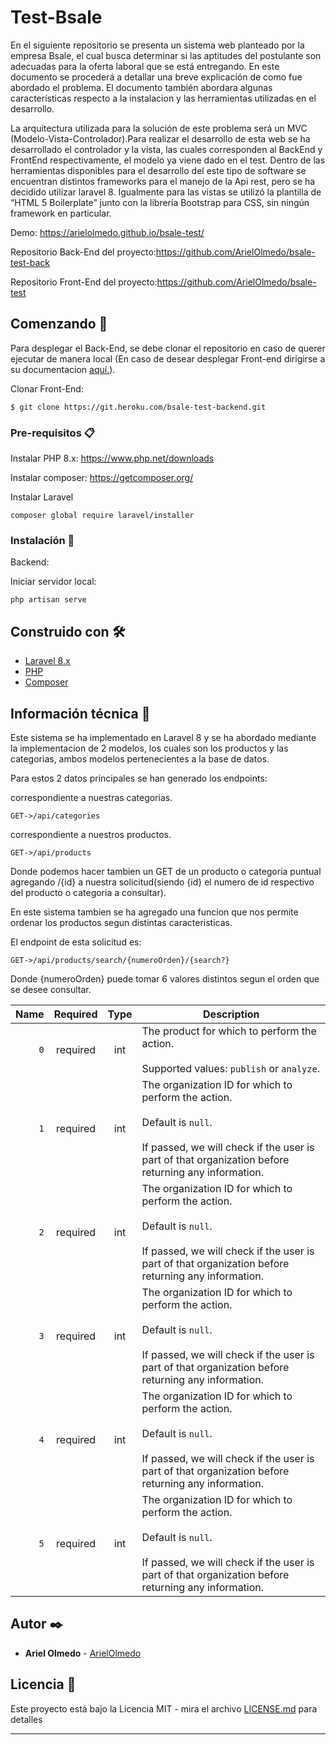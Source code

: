 # Test-Bsale

En el siguiente repositorio se presenta un sistema web planteado por la empresa Bsale, el cual busca determinar si las aptitudes del postulante son adecuadas para la oferta laboral que se está entregando. En este documento se procederá a detallar una breve explicación de como fue abordado el problema. El documento también abordara algunas características respecto a la instalacion y las herramientas utilizadas en el desarrollo.

La arquitectura utilizada para la solución de este problema será un MVC (Modelo-Vista-Controlador).Para realizar el desarrollo de esta web se ha desarrollado el controlador y la vista, las cuales corresponden al BackEnd y FrontEnd respectivamente, el modelo ya viene dado en el test. Dentro de las herramientas disponibles para el desarrollo del este tipo de software se encuentran distintos frameworks para el manejo de la Api rest, pero se ha decidido utilizar laravel 8. Igualmente para las vistas se utilizó la plantilla de “HTML 5 Boilerplate” junto con la librería Bootstrap para CSS, sin ningún framework en particular.


Demo: https://arielolmedo.github.io/bsale-test/

Repositorio Back-End del proyecto:https://github.com/ArielOlmedo/bsale-test-back

Repositorio Front-End del proyecto:https://github.com/ArielOlmedo/bsale-test


## Comenzando 🚀

Para desplegar el Back-End, se debe clonar el repositorio en caso de querer ejecutar de manera local (En caso de desear desplegar Front-end dirigirse a su documentacion [aquí.](https://github.com/ArielOlmedo/bsale-test)).

Clonar Front-End:
```
$ git clone https://git.heroku.com/bsale-test-backend.git
```

### Pre-requisitos 📋

Instalar PHP 8.x: https://www.php.net/downloads

Instalar composer: https://getcomposer.org/

Instalar Laravel
```
composer global require laravel/installer
```

### Instalación 🔧

Backend:

Iniciar servidor local:

```
php artisan serve
```


## Construido con 🛠️


* [Laravel 8.x](https://laravel.com/)
* [PHP](https://www.php.net/)
* [Composer](https://getcomposer.org/)

## Información técnica 📄

Este sistema se ha implementado en Laravel 8 y se ha abordado mediante la implementacion de 2 modelos, los cuales son los productos y las categorias, ambos modelos pertenecientes a la base de datos.

Para estos 2 datos principales se han generado los endpoints:

correspondiente a nuestras categorias.
```
GET->/api/categories
```

correspondiente a nuestros productos.
```
GET->/api/products
```

Donde podemos hacer tambien un GET de un producto o categoria puntual agregando /{id} a nuestra solicitud(siendo {id} el numero de id respectivo del producto o categoria a  consultar).

En este sistema tambien se ha agregado una funcion que nos permite ordenar los productos segun distintas caracteristicas.

El endpoint de esta solicitud es:
```
GET->/api/products/search/{numeroOrden}/{search?}
```
Donde {numeroOrden} puede tomar 6 valores distintos segun el orden que se desee consultar.

|          Name | Required |  Type   | Description                                                                                                                                                           |
| -------------:|:--------:|:-------:| --------------------------------------------------------------------------------------------------------------------------------------------------------------------- |
|     `0` | required | int  | The product for which to perform the action. <br/><br/> Supported values: `publish` or `analyze`.                                                                     |
|     `1` | required | int  | The organization ID for which to perform the action. <br/><br/> Default is `null`. <br/><br/> If passed, we will check if the user is part of that organization before returning any information.                                                                     |
|     `2` | required | int  | The organization ID for which to perform the action. <br/><br/> Default is `null`. <br/><br/> If passed, we will check if the user is part of that organization before returning any information.                                                                     |
|     `3` | required | int  | The organization ID for which to perform the action. <br/><br/> Default is `null`. <br/><br/> If passed, we will check if the user is part of that organization before returning any information.                                                                     |
|     `4` | required | int  | The organization ID for which to perform the action. <br/><br/> Default is `null`. <br/><br/> If passed, we will check if the user is part of that organization before returning any information.                                                                     |
|     `5` | required | int  | The organization ID for which to perform the action. <br/><br/> Default is `null`. <br/><br/> If passed, we will check if the user is part of that organization before returning any information.                                                                     |


## Autor ✒️

* **Ariel Olmedo** - [ArielOlmedo](https://github.com/ArielOlmedo)


## Licencia 📄

Este proyecto está bajo la Licencia MIT - mira el archivo [LICENSE.md](LICENSE.md) para detalles

---
